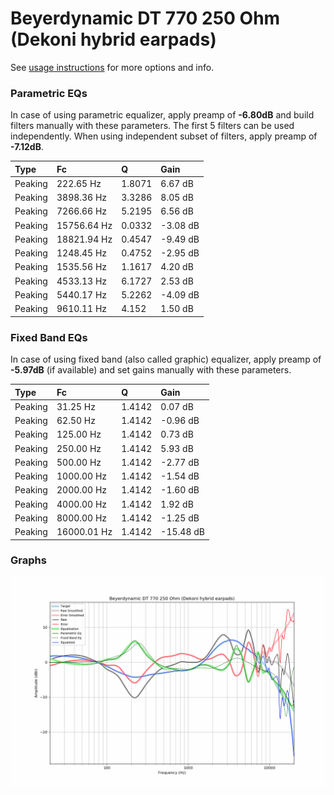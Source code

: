 # Beyerdynamic DT 770 250 Ohm (Dekoni hybrid earpads)
See [usage instructions](https://github.com/jaakkopasanen/AutoEq#usage) for more options and info.

### Parametric EQs
In case of using parametric equalizer, apply preamp of **-6.80dB** and build filters manually
with these parameters. The first 5 filters can be used independently.
When using independent subset of filters, apply preamp of **-7.12dB**.

| Type    | Fc          |      Q | Gain     |
|:--------|:------------|:-------|:---------|
| Peaking | 222.65 Hz   | 1.8071 | 6.67 dB  |
| Peaking | 3898.36 Hz  | 3.3286 | 8.05 dB  |
| Peaking | 7266.66 Hz  | 5.2195 | 6.56 dB  |
| Peaking | 15756.64 Hz | 0.0332 | -3.08 dB |
| Peaking | 18821.94 Hz | 0.4547 | -9.49 dB |
| Peaking | 1248.45 Hz  | 0.4752 | -2.95 dB |
| Peaking | 1535.56 Hz  | 1.1617 | 4.20 dB  |
| Peaking | 4533.13 Hz  | 6.1727 | 2.53 dB  |
| Peaking | 5440.17 Hz  | 5.2262 | -4.09 dB |
| Peaking | 9610.11 Hz  | 4.152  | 1.50 dB  |

### Fixed Band EQs
In case of using fixed band (also called graphic) equalizer, apply preamp of **-5.97dB**
(if available) and set gains manually with these parameters.

| Type    | Fc          |      Q | Gain      |
|:--------|:------------|:-------|:----------|
| Peaking | 31.25 Hz    | 1.4142 | 0.07 dB   |
| Peaking | 62.50 Hz    | 1.4142 | -0.96 dB  |
| Peaking | 125.00 Hz   | 1.4142 | 0.73 dB   |
| Peaking | 250.00 Hz   | 1.4142 | 5.93 dB   |
| Peaking | 500.00 Hz   | 1.4142 | -2.77 dB  |
| Peaking | 1000.00 Hz  | 1.4142 | -1.54 dB  |
| Peaking | 2000.00 Hz  | 1.4142 | -1.60 dB  |
| Peaking | 4000.00 Hz  | 1.4142 | 1.92 dB   |
| Peaking | 8000.00 Hz  | 1.4142 | -1.25 dB  |
| Peaking | 16000.01 Hz | 1.4142 | -15.48 dB |

### Graphs
![](./Beyerdynamic%20DT%20770%20250%20Ohm%20(Dekoni%20hybrid%20earpads).png)
